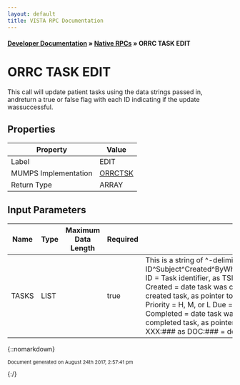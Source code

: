 ```yaml
---
layout: default
title: VISTA RPC Documentation
---
```


#### [Developer Documentation](../index) &#187; [Native RPCs](TableOfContents) &#187; ORRC TASK EDIT<br/>
# ORRC TASK EDIT

This call will update patient tasks using the data strings passed in, andreturn a true or false flag with each ID indicating if the update wassuccessful.

## Properties

Property | Value
--- | ---
Label | EDIT
MUMPS Implementation | [ORRCTSK](http://code.osehra.org/dox/Routine_ORRCTSK_source.html)
Return Type | ARRAY


## Input Parameters

Name | Type | Maximum Data Length | Required | Description
--- | --- | --- | --- | ---
TASKS | LIST |  | true | This is a string of ^-delimited attributes of a new task, in the form  ID^Subject^Created^ByWhom^Patient^Priority^Due^Completed^ByWhom^Itemswhere ID        &#x3D; Task identifier, as TSK:## [##&#x3D;pointer to #102.3]      Subject   &#x3D; Text subject of task            Created   &#x3D; date task was created, as YYYYMMDDHHMMSS            ByWhom    &#x3D; user who created task, as pointer to #200            Patient   &#x3D; patient that task is for, as pointer to #2            Priority  &#x3D; H, M, or L            Due       &#x3D; date task is due to be completed, as YYYMMDD[HHMM]            Completed &#x3D; date task was completed as, YYYYMMDDHHMM            ByWhom    &#x3D; user who completed task, as pointer to #200            Items     &#x3D; linked items as ID,ID,...,ID where ID is XXX:### as                  DOC:### &#x3D; documents in #8925                  ORR:### &#x3D; order results in #100



{::nomarkdown} <br/><p style="font-size: 11px">Document generated on August 24th 2017, 2:57:41 pm</p>{:/}